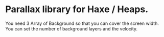 # Parallax library for Haxe / Heaps.

You need 3 Array of Background so that you can cover the screen width.
You can set the number of background layers and the velocity.
